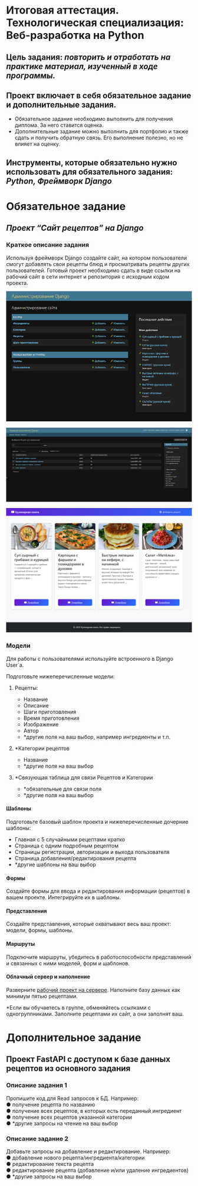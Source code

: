 # Итоговая аттестация. Технологическая специализация: Веб-разработка на Python

## Цель задания: _повторить и отработать на практике материал, изученный в ходе программы._

## Проект включает в себя **обязательное задание** и **дополнительные задания**.

- Обязательное задание необходимо выполнить для получения диплома.
  За него ставится оценка.
- Дополнительные задание можно выполнить для портфолио и также
  сдать и получить обратную связь. Его выполнение полезно, но не
  влияет на оценку.

## Инструменты, которые обязательно нужно использовать для **обязательного задания**: _Python, Фреймворк Django_

# Обязательное задание

## _Проект “Сайт рецептов” на Django_

### **Краткое описание задания**

Используя фреймворк Django создайте сайт, на котором пользователи смогут
добавлять свои рецепты блюд и просматривать рецепты других пользователей.
Готовый проект необходимо сдать в виде ссылки на рабочий сайт в сети интернет и
репозитория с исходным кодом проекта.

![admin1](image_to_readme/admin_recipe1.png)

![admin2](image_to_readme/admin_recipe2.png)

![сайт recipe](image_to_readme/recipe.png)


### Модели
Для работы с пользователями используйте встроенного в Django User`a.

Подготовьте нижеперечисленные модели:

1. Рецепты:

    * Название
    * Описание
    * Шаги приготовления
    * Время приготовления
    * Изображение
    * Автор
    * *другие поля на ваш выбор, например ингредиенты и т.п.
2. *Категории рецептов
    * Название
    * *другие поля на ваш выбор
3. *Связующая таблица для связи Рецептов и Категории
    * *обязательные для связи поля
    * *другие поля на ваш выбор

#### Шаблоны

Подготовьте базовый шаблон проекта и нижеперечисленные дочерние шаблоны:

* Главная с 5 случайными рецептами кратко
* Страница с одним подробным рецептом
* Страницы регистрации, авторизации и выхода пользователя
* Страница добавления/редактирования рецепта
* *другие шаблоны на ваш выбор

#### Формы

Создайте формы для ввода и редактирования информации (рецептов) в вашем
проекте. Интегрируйте их в шаблоны.

#### Представления

Создайте представления, которые охватывают весь ваш проект: модели, формы,
шаблоны.

#### Маршруты
Подключите маршруты, убедитесь в работоспособности представлений и связанных
с ними моделей, форм и шаблонов.

#### Облачный сервер и наполнение
Разверните [рабочий проект на сервере](https://tvryabova.pythonanywhere.com). Наполните базу данных как минимум пятью
рецептами. 

*Если вы обучаетесь в группе, обменяйтесь ссылками с одногруппниками.
Заполните рецептами их сайт, а они заполнят ваш.


# Дополнительное задание

## Проект FastAPI с доступом к базе данных рецептов из основного задания

### Описание задания 1

Пропишите код для Read запросов к БД. Например:  
● получение рецепта по названию  
● получение всех рецептов, в которых есть переданный ингредиент  
● получение всех рецептов указанной категории  
● \*другие запросы на чтение на ваш выбор

### Описание задание 2

Добавьте запросы на добавление и редактирование. Например:  
● добавление нового рецепта/ингредиента/категории  
● редактирование текста рецепта  
● редактирование рецепта (добавление и/или удаление ингредиентов)  
● \*другие запросы на ваш выбор
